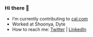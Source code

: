 ### Hi there 👋

- I’m currently contributing to [cal.com](https://github.com/calcom/cal.com)
- Worked at Shoonya, Dyte
- How to reach me: [Twitter](https://twitter.com/hussamkhatib3) | [LinkedIn](https://www.linkedin.com/in/hussamkhatib/)
<!--
**hussamkhatib/hussamkhatib** is a ✨ _special_ ✨ repository because its `README.md` (this file) appears on your GitHub profile.

Here are some ideas to get you started:


-->
